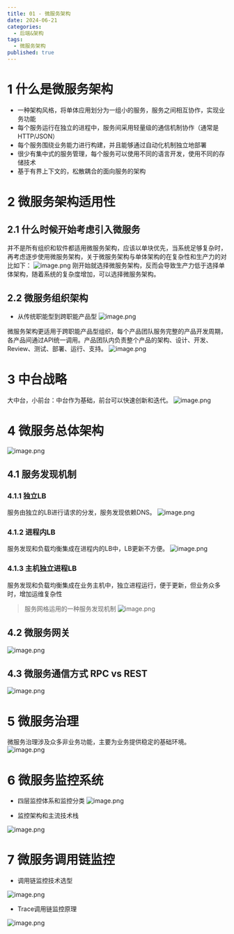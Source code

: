 ```yaml
---
title: 01 - 微服务架构
date: 2024-06-21
categories:
  - 后端&架构
tags:
  - 微服务架构
published: true
---
```

# 1 什么是微服务架构
- 一种架构风格，将单体应用划分为一组小的服务，服务之间相互协作，实现业务功能
- 每个服务运行在独立的进程中，服务间采用轻量级的通信机制协作（通常是HTTP/JSON）
- 每个服务围绕业务能力进行构建，并且能够通过自动化机制独立地部署
- 很少有集中式的服务管理，每个服务可以使用不同的语言开发，使用不同的存储技术
- 基于有界上下文的，松散耦合的面向服务的架构

# 2 微服务架构适用性
## 2.1 什么时候开始考虑引入微服务
并不是所有组织和软件都适用微服务架构，应该以单块优先，当系统足够复杂时，再考虑逐步使用微服务架构，关于微服务架构与单体架构的在复杂性和生产力的对比如下：
![image.png](https://raw.githubusercontent.com/BaihlUp/Figurebed/master/2024/20240621174238.png)
刚开始就选择微服务架构，反而会导致生产力低于选择单体架构，随着系统的复杂度增加，可以选择微服务架构。

## 2.2 微服务组织架构
- 从传统职能型到跨职能产品型
![image.png](https://raw.githubusercontent.com/BaihlUp/Figurebed/master/2024/20240621174529.png)

微服务架构更适用于跨职能产品型组织，每个产品团队服务完整的产品开发周期，各产品间通过API统一调用。产品团队内负责整个产品的架构、设计、开发、Review、测试、部署、运行、支持。
![image.png](https://raw.githubusercontent.com/BaihlUp/Figurebed/master/2024/20240621174808.png)

# 3 中台战略
大中台，小前台：中台作为基础，前台可以快速创新和迭代。
![image.png](https://raw.githubusercontent.com/BaihlUp/Figurebed/master/2024/20240621174920.png)

# 4 微服务总体架构
![image.png](https://raw.githubusercontent.com/BaihlUp/Figurebed/master/2024/20240621175000.png)

## 4.1 服务发现机制
### 4.1.1 独立LB
服务由独立的LB进行请求的分发，服务发现依赖DNS。
![image.png](https://raw.githubusercontent.com/BaihlUp/Figurebed/master/2024/20240621175112.png)

### 4.1.2 进程内LB
服务发现和负载均衡集成在进程内的LB中，LB更新不方便。
![image.png](https://raw.githubusercontent.com/BaihlUp/Figurebed/master/2024/20240621175206.png)

### 4.1.3 主机独立进程LB
服务发现和负载均衡集成在业务主机中，独立进程运行，便于更新，但业务众多时，增加运维复杂性
> 服务网格运用的一种服务发现机制
![image.png](https://raw.githubusercontent.com/BaihlUp/Figurebed/master/2024/20240621175306.png)

## 4.2 微服务网关
![image.png](https://raw.githubusercontent.com/BaihlUp/Figurebed/master/2024/20240621175533.png)

## 4.3 微服务通信方式 RPC vs REST
![image.png](https://raw.githubusercontent.com/BaihlUp/Figurebed/master/2024/20240621175649.png)

# 5 微服务治理
微服务治理涉及众多非业务功能，主要为业务提供稳定的基础环境。
![image.png](https://raw.githubusercontent.com/BaihlUp/Figurebed/master/2024/20240621175721.png)

# 6 微服务监控系统
- 四层监控体系和监控分类
![image.png](https://raw.githubusercontent.com/BaihlUp/Figurebed/master/2024/20240621175949.png)

- 监控架构和主流技术栈

![image.png](https://raw.githubusercontent.com/BaihlUp/Figurebed/master/2024/20240621180038.png)

# 7 微服务调用链监控
- 调用链监控技术选型

![image.png](https://raw.githubusercontent.com/BaihlUp/Figurebed/master/2024/20240621180134.png)

- Trace调用链监控原理

![image.png](https://raw.githubusercontent.com/BaihlUp/Figurebed/master/2024/20240621180210.png)

